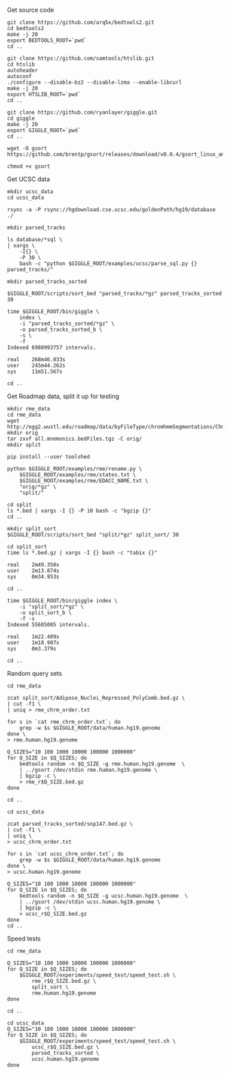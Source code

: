 Get source code 

    git clone https://github.com/arq5x/bedtools2.git
    cd bedtools2 
    make -j 20
    export BEDTOOLS_ROOT=`pwd`
    cd ..

    git clone https://github.com/samtools/htslib.git
    cd htslib
    autoheader
    autoconf
    ./configure --disable-bz2 --disable-lzma --enable-libcurl 
    make -j 20
    export HTSLIB_ROOT=`pwd`
    cd ..

    git clone https://github.com/ryanlayer/giggle.git
    cd giggle
    make -j 20
    export GIGGLE_ROOT=`pwd`
    cd ..

    wget -O gsort https://github.com/brentp/gsort/releases/download/v0.0.4/gsort_linux_amd64

    chmod +x gsort

Get UCSC data

    mkdir ucsc_data
    cd ucsc_data

    rsync -a -P rsync://hgdownload.cse.ucsc.edu/goldenPath/hg19/database ./

    mkdir parsed_tracks

    ls database/*sql \
    | xargs \
        -I{} \
        -P 30 \
        bash -c "python $GIGGLE_ROOT/examples/ucsc/parse_sql.py {} parsed_tracks/"

    mkdir parsed_tracks_sorted

    $GIGGLE_ROOT/scripts/sort_bed "parsed_tracks/*gz" parsed_tracks_sorted 30

    time $GIGGLE_ROOT/bin/giggle \
        index \
        -i "parsed_tracks_sorted/*gz" \
        -o parsed_tracks_sorted_b \
        -s \
        -f
    Indexed 6980993757 intervals.

    real    268m46.033s
    user    245m44.262s
    sys     11m51.567s

    cd ..

Get Roadmap data, split it up for testing

    mkdir rme_data
    cd rme_data
    wget http://egg2.wustl.edu/roadmap/data/byFileType/chromhmmSegmentations/ChmmModels/coreMarks/jointModel/final/all.mnemonics.bedFiles.tgz
    mkdir orig
    tar zxvf all.mnemonics.bedFiles.tgz -C orig/
    mkdir split

    pip install --user toolshed

    python $GIGGLE_ROOT/examples/rme/rename.py \
        $GIGGLE_ROOT/examples/rme/states.txt \
        $GIGGLE_ROOT/examples/rme/EDACC_NAME.txt \
        "orig/*gz" \
        "split/"

    cd split
    ls *.bed | xargs -I {} -P 10 bash -c "bgzip {}"
    cd ..

    mkdir split_sort
    $GIGGLE_ROOT/scripts/sort_bed "split/*gz" split_sort/ 30

    cd split_sort
    time ls *.bed.gz | xargs -I {} bash -c "tabix {}"

    real    2m49.350s
    user    2m13.874s
    sys     0m34.953s

    cd ..

    time $GIGGLE_ROOT/bin/giggle index \
        -i "split_sort/*gz" \
        -o split_sort_b \
        -f -s
    Indexed 55605005 intervals.

    real    1m22.409s
    user    1m18.907s
    sys     0m3.379s

    cd ..

Random query sets

    cd rme_data

    zcat split_sort/Adipose_Nuclei_Repressed_PolyComb.bed.gz \
    | cut -f1 \
    | uniq > rme_chrm_order.txt

    for s in `cat rme_chrm_order.txt`; do
        grep -w $s $GIGGLE_ROOT/data/human.hg19.genome
    done \
    > rme.human.hg19.genome

    Q_SIZES="10 100 1000 10000 100000 1000000"
    for Q_SIZE in $Q_SIZES; do
        bedtools random -n $Q_SIZE -g rme.human.hg19.genome  \
        | ../gsort /dev/stdin rme.human.hg19.genome \
        | bgzip -c \
        > rme_r$Q_SIZE.bed.gz
    done

    cd ..

    cd ucsc_data

    zcat parsed_tracks_sorted/snp147.bed.gz \
    | cut -f1 \
    | uniq \
    > ucsc_chrm_order.txt

    for s in `cat ucsc_chrm_order.txt`; do
        grep -w $s $GIGGLE_ROOT/data/human.hg19.genome
    done \
    > ucsc.human.hg19.genome

    Q_SIZES="10 100 1000 10000 100000 1000000"
    for Q_SIZE in $Q_SIZES; do
        bedtools random -n $Q_SIZE -g ucsc.human.hg19.genome  \
        | ../gsort /dev/stdin ucsc.human.hg19.genome \
        | bgzip -c \
        > ucsc_r$Q_SIZE.bed.gz
    done
    cd ..

Speed tests

    cd rme_data

    Q_SIZES="10 100 1000 10000 100000 1000000"
    for Q_SIZE in $Q_SIZES; do
        $GIGGLE_ROOT/experiments/speed_test/speed_test.sh \
            rme_r$Q_SIZE.bed.gz \
            split_sort \
            rme.human.hg19.genome
    done

    cd ..

    cd ucsc_data
    Q_SIZES="10 100 1000 10000 100000 1000000"
    for Q_SIZE in $Q_SIZES; do
        $GIGGLE_ROOT/experiments/speed_test/speed_test.sh \
            ucsc_r$Q_SIZE.bed.gz \
            parsed_tracks_sorted \
            ucsc.human.hg19.genome
    done
